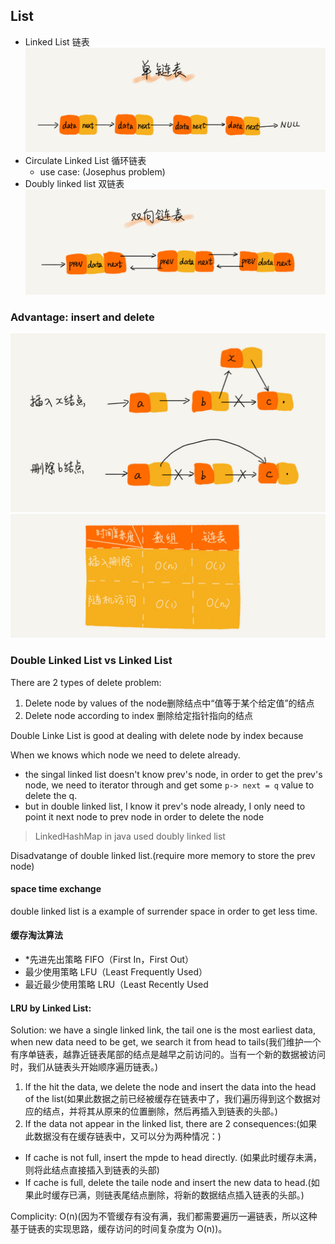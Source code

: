 ## List

* Linked List 链表
  ![linkedlist](../../asserts/images/linkedlist.jpg)
* Circulate Linked List 循环链表
  * use case: (Josephus problem)
* Doubly linked list 双链表
  ![doublylinkedlist](../../asserts/images/doublylinkedlist.jpg)


### Advantage: insert and delete

![insertdeletelinkedlist](../../asserts/images/insertdeletelinkedlist.jpg)
![arrayvslist](../../asserts/images/arrayvslist.jpg)

### Double Linked List vs Linked List

There are 2 types of delete problem:
1. Delete node by values of the node删除结点中“值等于某个给定值”的结点
2. Delete node according to index 删除给定指针指向的结点

Double Linke List is good at dealing with delete node by index because

When we knows which node we need to delete already.
* the singal linked list doesn't know prev's node, in order to get the prev's node, we need to iterator through and get some `p-> next = q` value to delete the q.
* but in double linked list, I know it prev's node already, I only need to point it next node to prev node in order to delete the node

> LinkedHashMap in java used doubly linked list

Disadvatange of double linked list.(require more memory to store the prev node)

#### space time exchange
double linked list is a example of surrender space in order to get less time.

#### 缓存淘汰算法
* *先进先出策略 FIFO（First In，First Out）
* 最少使用策略 LFU（Least Frequently Used）
* 最近最少使用策略 LRU（Least Recently Used

#### LRU by Linked List:
Solution: we have a single linked link, the tail one is the most earliest data, when new data need to be get, we search it from head to tails(我们维护一个有序单链表，越靠近链表尾部的结点是越早之前访问的。当有一个新的数据被访问时，我们从链表头开始顺序遍历链表。)
1. If the hit the data, we delete the node and insert the data into the head of the list(如果此数据之前已经被缓存在链表中了，我们遍历得到这个数据对应的结点，并将其从原来的位置删除，然后再插入到链表的头部。)
2. If the data not appear in the linked list, there are 2 consequences:(如果此数据没有在缓存链表中，又可以分为两种情况：)
  * If cache is not full, insert the mpde to head directly. (如果此时缓存未满，则将此结点直接插入到链表的头部)
  * If cache is full, delete the taile node and insert the new data to head.(如果此时缓存已满，则链表尾结点删除，将新的数据结点插入链表的头部。)


Complicity: O(n)(因为不管缓存有没有满，我们都需要遍历一遍链表，所以这种基于链表的实现思路，缓存访问的时间复杂度为 O(n))。